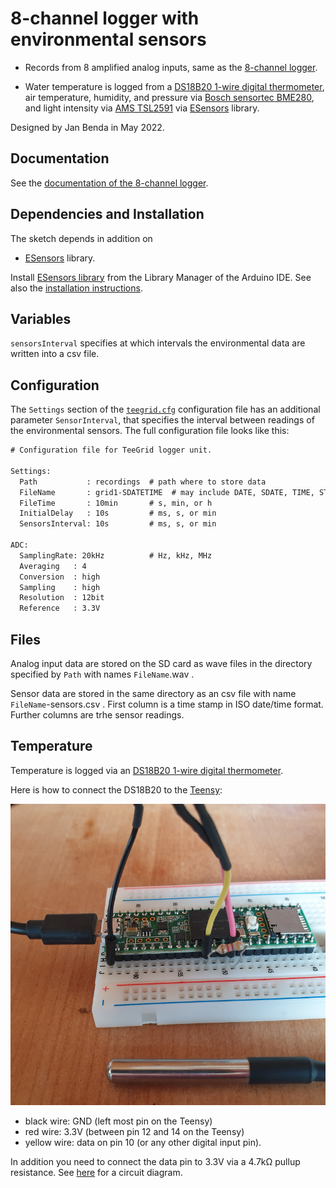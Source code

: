 # 8-channel logger with environmental sensors

- Records from 8 amplified analog inputs, same as the [8-channel
  logger](../8channel-logger).

- Water temperature is logged from a [DS18B20 1-wire digital
  thermometer](https://datasheets.maximintegrated.com/en/ds/DS18B20.pdf),
  air temperature, humidity, and pressure via [Bosch sensortec BME280](https://github.com/janscience/ESensors/docs/chips/bme280.md), and light intensity via
  [AMS TSL2591](https://github.com/janscience/ESensors/docs/chips/tsl2591.md)
  via [ESensors](https://github.com/janscience/ESensors) library.

Designed by Jan Benda in May 2022.


## Documentation

See the [documentation of the 8-channel logger](../8channel-logger).


## Dependencies and Installation

The sketch depends in addition on

- [ESensors](https://github.com/janscience/ESensors) library.


Install [ESensors library](https://github.com/janscience/ESensors)
from the Library Manager of the Arduino IDE. See also the
[installation
instructions](https://github.com/janscience/ESensors/docs/install.md).


## Variables

`sensorsInterval` specifies at which intervals the environmental data
are written into a csv file.


## Configuration

The `Settings` section of the [`teegrid.cfg`](teegrid.cfg)
configuration file has an additional parameter `SensorInterval`, that
specifies the interval between readings of the environmental sensors.
The full configuration file looks like this:

```txt
# Configuration file for TeeGrid logger unit.

Settings:
  Path           : recordings  # path where to store data
  FileName       : grid1-SDATETIME  # may include DATE, SDATE, TIME, STIME, DATETIME, SDATETIME, ANUM, NUM; the wav extension is added by the sketch.
  FileTime       : 10min       # s, min, or h
  InitialDelay   : 10s         # ms, s, or min
  SensorsInterval: 10s         # ms, s, or min

ADC:
  SamplingRate: 20kHz          # Hz, kHz, MHz
  Averaging   : 4
  Conversion  : high
  Sampling    : high
  Resolution  : 12bit
  Reference   : 3.3V
``` 


## Files

Analog input data are stored on the SD card as wave files in the
directory specified by `Path` with names `FileName`.wav .

Sensor data are stored in the same directory as an csv file with name
`FileName`-sensors.csv .  First column is a time stamp in ISO
date/time format. Further columns are trhe sensor readings.


## Temperature

Temperature is logged via an [DS18B20 1-wire digital
  thermometer](https://datasheets.maximintegrated.com/en/ds/DS18B20.pdf).

Here is how to connect the DS18B20 to the
[Teensy](https://www.pjrc.com/teensy/pinout.html#Teensy_3.5):

![ds18b20 teensy](images/ds18b20-teensy.png)

- black wire: GND (left most pin on the Teensy)
- red wire: 3.3V (between pin 12 and 14 on the Teensy)
- yellow wire: data on pin 10 (or any other digital input pin).

In addition you need to connect the data pin to 3.3V via a 4.7kΩ
pullup resistance.  See [here](
https://create.arduino.cc/projecthub/TheGadgetBoy/ds18b20-digital-temperature-sensor-and-arduino-9cc806)
for a circuit diagram.